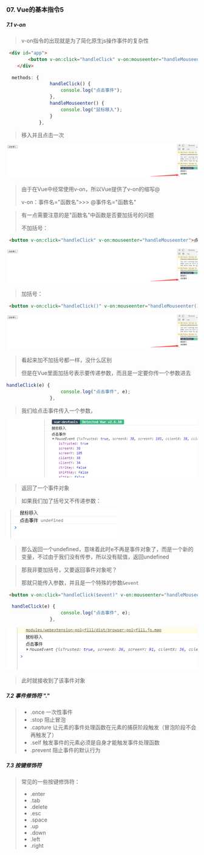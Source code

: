 ### 07. Vue的基本指令5

##### 7.1 v-on

> v-on指令的出现就是为了简化原生js操作事件的复杂性

```HTML
 <div id="app">
        <button v-on:click="handleClick" v-on:mouseenter="handleMouseenter">点击/移入</button>
    </div>
```

```js
  methods: {
                handleClick() {
                    console.log("点击事件");
                },
                handleMouseenter() {
                    console.log("鼠标移入");
                }
            },
```

> 移入并且点击一次

![image-20200116202203766](..\images\image-20200116202203766.png)

> 由于在Vue中经常使用v-on，所以Vue提供了v-on的缩写@
>
> v-on：事件名="函数名">>> @事件名="函数名"

> 有一点需要注意的是"函数名"中函数是否要加括号的问题
>
> 不加括号：

```HTML
 <button v-on:click="handleClick" v-on:mouseenter="handleMouseenter">点击/移入</button>
```

![image-20200116202203766](..\images\image-20200116202203766.png)

> 加括号：

```html
 <button v-on:click="handleClick()" v-on:mouseenter="handleMouseenter()">点击/移入</button>
```

![image-20200116202203766](..\images\image-20200116202203766.png)

> 看起来加不加括号都一样，没什么区别
>
> 但是在Vue里面加括号表示要传递参数，而且是一定要你传一个参数进去

```js
handleClick(e) {
                    console.log("点击事件", e);
                },
```

> 我们给点击事件传入一个参数，

![image-20200116202924140](..\images\image-20200116202924140.png)

> 返回了一个事件对象

> 如果我们加了括号又不传递参数：

![image-20200117135632468](..\images\image-20200117135632468.png)

> 那么返回一个undefined，意味着此时e不再是事件对象了，而是一个新的变量，不过由于我们没有传参，所以没有赋值，返回undefined

> 那我非要加括号，又要返回事件对象呢？
>
> 那就只能传入参数，并且是一个特殊的参数`&event`

```html
 <button v-on:click="handleClick($event)" v-on:mouseenter="handleMouseenter">点击/移入</button>
```

```js
  handleClick(e) {
                    console.log("点击事件", e);
                },
```

![image-20200117140425463](..\images\image-20200117140425463.png)

> 此时就接收到了该事件对象

##### 7.2 事件修饰符  "."

> -  .once 一次性事件
> - .stop 阻止冒泡
> - .capture 让元素的事件处理函数在元素的捕获阶段触发（冒泡阶段不会再触发了）
> - .self 触发事件的元素必须是自身才能触发事件处理函数
> - .prevent 阻止事件的默认行为

##### 7.3 按键修饰符

> 常见的一些按键修饰符：
>
> - .enter
> - .tab
> - .delete
> - .esc
> - .space
> - .up
> - .down
> - .left
> - .right

